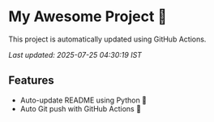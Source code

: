 # My Awesome Project 🚀

This project is automatically updated using GitHub Actions.

_Last updated: 2025-07-25 04:30:19 IST_

## Features
- Auto-update README using Python 🐍
- Auto Git push with GitHub Actions 🤖
